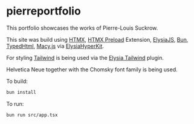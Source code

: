 # pierreportfolio

This portfolio showcases the works of Pierre-Louis Suckrow.

This site was build using [HTMX](https://htmx.org/), [HTMX Preload](https://htmx.org/extensions/preload/#:~:text=The%20preload%20extension%20allows%20you,applications%20needs%20and%20use%20cases.) Extension, [ElysiaJS](https://elysiajs.com/), [Bun](https://bun.sh/), [TypedHtml](https://github.com/nicojs/typed-html), [Macy.js](http://macyjs.com/) via [ElysiaHyperKit](https://github.com/suckrowPierre/elysiahyperkit).

For styling [Tailwind](https://tailwindcss.com/) is being used via the [Elysia Tailwind](https://github.com/gtramontina/elysia-tailwind) plugin.

Helvetica Neue together with the Chomsky font family is being used.

To build: 
```bash
bun install
```

To run:

```bash
bun run src/app.tsx
```

